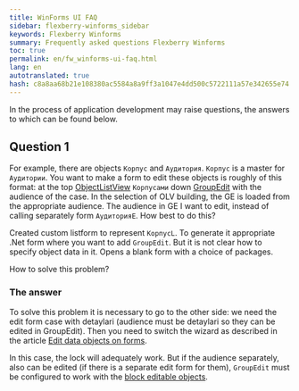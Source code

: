 ```yaml
---
title: WinForms UI FAQ
sidebar: flexberry-winforms_sidebar
keywords: Flexberry Winforms
summary: Frequently asked questions Flexberry Winforms
toc: true
permalink: en/fw_winforms-ui-faq.html
lang: en
autotranslated: true
hash: c8a8aa68b21e108380ac5584a8a9ff3a1047e4dd500c5722111a57e342655e74
---
```


In the process of application development may raise questions, the answers to which can be found below.

## Question 1

For example, there are objects `Корпус` and `Аудитория`. `Корпус` is a master for `Аудитории`. You want to make a form to edit these objects is roughly of this format: at the top [ObjectListView](fw_objectlistview.html) `Корпусами` down [GroupEdit](fw_group-edit.html) with the audience of the case. In the selection of OLV building, the GE is loaded from the appropriate audience. The audience in GE I want to edit, instead of calling separately form `АудиторияE`. How best to do this?

Created custom listform to represent `КорпусL`. To generate it appropriate .Net form where you want to add `GroupEdit`. But it is not clear how to specify object data in it. Opens a blank form with a choice of packages.

How to solve this problem?

### The answer

To solve this problem it is necessary to go to the other side: we need the edit form case with detaylari (audience must be detaylari so they can be edited in GroupEdit). Then you need to switch the wizard as described in the article [Edit data objects on forms](fw_edit-objects-on-forms.html).

In this case, the lock will adequately work. But if the audience separately, also can be edited (if there is a separate edit form for them), `GroupEdit` must be configured to work with the [block editable objects](fw_lock-rows-in-groupedit.html).



